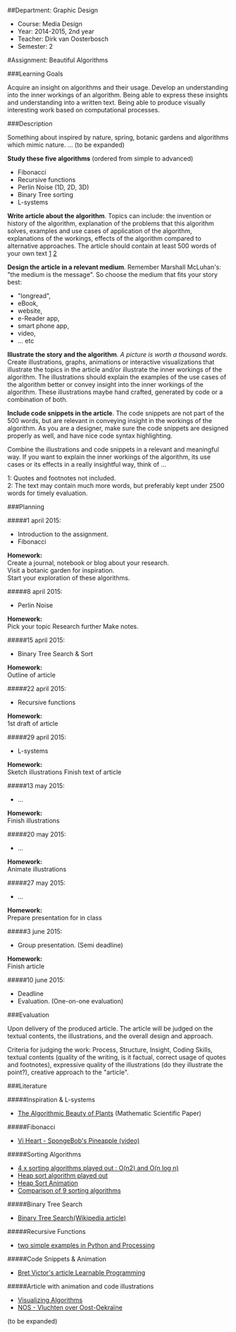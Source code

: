 ##Department: Graphic Design

- Course: Media Design
- Year: 2014-2015, 2nd year
- Teacher: Dirk van Oosterbosch
- Semester: 2

#Assignment: Beautiful Algorithms

###Learning Goals

Acquire an insight on algorithms and their usage. Develop an understanding into the inner workings of an algorithm. Being able to express these insights and understanding into a written text. Being able to produce visually interesting work based on computational processes.  

###Description

Something about inspired by nature, spring, botanic gardens and algorithms which mimic nature. ... (to be expanded)

**Study these five algorithms** (ordered from simple to advanced)

- Fibonacci
- Recursive functions
- Perlin Noise (1D, 2D, 3D)
- Binary Tree sorting
- L-systems

**Write article about the algorithm**. Topics can include: the invention or history of the algorithm, explanation of the problems that this algorithm solves, examples and use cases of application of the algorithm, explanations of the workings, effects of the algorithm compared to alternative approaches. The article should contain at least 500 words of your own text [1](#footnote1) [2](#footnote2)

**Design the article in a relevant medium**. Remember Marshall McLuhan's: "the medium is the message". So choose the medium that fits your story best:

- "longread",
- eBook,
- website,
- e-Reader app,
- smart phone app,
- video,
- ... etc

**Illustrate the story and the algorithm**. *A picture is worth a thousand words*. Create illustrations, graphs, animations or interactive visualizations that illustrate the topics in the article and/or illustrate the inner workings of the algorithm. The illustrations should explain the examples of the use cases of the algorithm better or convey insight into the inner workings of the algorithm. These illustrations maybe hand crafted, generated by code or a combination of both.

**Include code snippets in the article**. The code snippets are not part of the 500 words, but are relevant in conveying insight in the workings of the algorithm. As you are a designer, make sure the code snippets are designed properly as well, and have nice code syntax highlighting.

Combine the illustrations and code snippets in a relevant and meaningful way. If you want to explain the inner workings of the algorithm, its use cases or its effects in a really insightful way, think of ...

<a name="footnote1">1</a>: Quotes and footnotes not included.  
<a name="footnote2">2</a>: The text may contain much more words, but preferably kept under 2500 words for timely evaluation.

###Planning

#####1 april 2015:
- Introduction to the assignment.
- Fibonacci

**Homework:**  
Create a journal, notebook or blog about your research.  
Visit a botanic garden for inspiration.  
Start your exploration of these algorithms.  

#####8 april 2015:

- Perlin Noise

**Homework:**  
Pick your topic
Research further
Make notes.

#####15 april 2015:

- Binary Tree Search & Sort

**Homework:**  
Outline of article

#####22 april 2015:

- Recursive functions

**Homework:**  
1st draft of article

#####29 april 2015:

- L-systems

**Homework:**  
Sketch illustrations
Finish text of article

#####13 may 2015:

- ...

**Homework:**  
Finish illustrations

#####20 may 2015:

- ...

**Homework:**  
Animate illustrations

#####27 may 2015:

- ...

**Homework:**  
Prepare presentation for in class

#####3 june 2015:

- Group presentation. (Semi deadline)

**Homework:**  
Finish article

#####10 june 2015:

- Deadline
- Evaluation. (One-on-one evaluation)


###Evaluation

Upon delivery of the produced article. The article will be judged on the textual contents, the illustrations, and the overall design and approach.

Criteria for judging the work:
Process, Structure, Insight, Coding Skills, textual contents (quality of the writing, is it factual, correct usage of quotes and footnotes), expressive quality of the illustrations (do they illustrate the point?), creative approach to the "article".

###Literature

#####Inspiration & L-systems
- [The Algorithmic Beauty of Plants](http://algorithmicbotany.org/papers/abop/abop.pdf) (Mathematic Scientific Paper)

#####Fibonacci
- [Vi Heart - SpongeBob's Pineapple (video)](https://www.youtube.com/watch?v=gBxeju8dMho)

#####Sorting Algorithms
- [4 x sorting algorithms played out : O(n2) and O(n log n) ](https://www.youtube.com/watch?v=INHF_5RIxTE)
- [Heap sort algorithm played out](https://www.youtube.com/watch?v=ZbUbCe0WpBE)
- [Heap Sort Animation](https://www.cs.usfca.edu/~galles/visualization/HeapSort.html)
- [Comparison of 9 sorting algorithms](https://www.youtube.com/watch?v=ZZuD6iUe3Pc)

#####Binary Tree Search
- [Binary Tree Search(Wikipedia article)](http://en.wikipedia.org/wiki/Binary_search_tree)

#####Recursive Functions
- [two simple examples in Python and Processing](https://github.com/ArtezGDA/recursiveExamples)

#####Code Snippets & Animation
- [Bret Victor's article Learnable Programming](http://worrydream.com/LearnableProgramming/)

#####Article with animation and code illustrations
- [Visualizing Algorithms](http://bost.ocks.org/mike/algorithms/)
- [NOS - Vluchten over Oost-Oekraïne](http://app.nos.nl/datavisualisatie/vluchten-over-oost-oekraine/)

(to be expanded)
